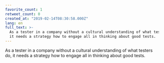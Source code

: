```yaml
---
favorite_count: 1
retweet_count: 0
created_at: "2019-02-14T08:30:58.000Z"
lang: en
full_text: >-
  As a tester in a company without a cultural understanding of what testers do,
  it needs a strategy how to engage all in thinking about good tests.
---
```


As a tester in a company without a cultural understanding of what testers do, it
needs a strategy how to engage all in thinking about good tests.
